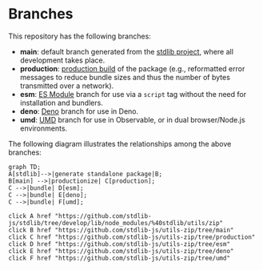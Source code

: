 <!--

@license Apache-2.0

Copyright (c) 2022 The Stdlib Authors.

Licensed under the Apache License, Version 2.0 (the "License");
you may not use this file except in compliance with the License.
You may obtain a copy of the License at

    http://www.apache.org/licenses/LICENSE-2.0

Unless required by applicable law or agreed to in writing, software
distributed under the License is distributed on an "AS IS" BASIS,
WITHOUT WARRANTIES OR CONDITIONS OF ANY KIND, either express or implied.
See the License for the specific language governing permissions and
limitations under the License.

-->

# Branches

This repository has the following branches:

-   **main**: default branch generated from the [stdlib project][stdlib-url], where all development takes place.
-   **production**: [production build][production-url] of the package (e.g., reformatted error messages to reduce bundle sizes and thus the number of bytes transmitted over a network).
-   **esm**: [ES Module][esm-url] branch for use via a `script` tag without the need for installation and bundlers.
-   **deno**: [Deno][deno-url] branch for use in Deno.
-   **umd**: [UMD][umd-url] branch for use in Observable, or in dual browser/Node.js environments.

The following diagram illustrates the relationships among the above branches:

```mermaid
graph TD;
A[stdlib]-->|generate standalone package|B;
B[main] -->|productionize| C[production];
C -->|bundle| D[esm];
C -->|bundle| E[deno];
C -->|bundle| F[umd];

click A href "https://github.com/stdlib-js/stdlib/tree/develop/lib/node_modules/%40stdlib/utils/zip"
click B href "https://github.com/stdlib-js/utils-zip/tree/main"
click C href "https://github.com/stdlib-js/utils-zip/tree/production"
click D href "https://github.com/stdlib-js/utils-zip/tree/esm"
click E href "https://github.com/stdlib-js/utils-zip/tree/deno"
click F href "https://github.com/stdlib-js/utils-zip/tree/umd"
```

[stdlib-url]: https://github.com/stdlib-js/utils-zip
[production-url]: https://github.com/stdlib-js/utils-zip/tree/production
[deno-url]: https://github.com/stdlib-js/utils-zip/tree/deno
[umd-url]: https://github.com/stdlib-js/utils-zip/tree/umd
[esm-url]: https://github.com/stdlib-js/utils-zip/tree/esm